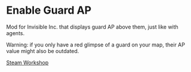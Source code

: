 # Enable Guard AP
Mod for Invisible Inc. that displays guard AP above them, just like with agents.

Warning: if you only have a red glimpse of a guard on your map, their AP value might also be outdated.

[Steam Workshop](https://steamcommunity.com/sharedfiles/filedetails/?id=3256449696)
